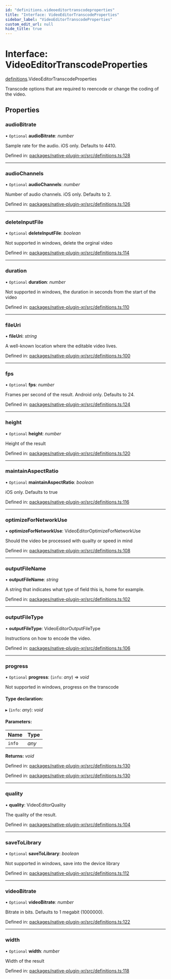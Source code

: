 ```yaml
---
id: "definitions.videoeditortranscodeproperties"
title: "Interface: VideoEditorTranscodeProperties"
sidebar_label: "VideoEditorTranscodeProperties"
custom_edit_url: null
hide_title: true
---
```


# Interface: VideoEditorTranscodeProperties

[definitions](../modules/definitions.md).VideoEditorTranscodeProperties

Transcode options that are required to reencode or change the coding of the video.

## Properties

### audioBitrate

• `Optional` **audioBitrate**: *number*

Sample rate for the audio. iOS only. Defaults to 4410.

Defined in: [packages/native-plugin-xr/src/definitions.ts:128](https://github.com/xr3ngine/xr3ngine/blob/7e8e151f1/packages/native-plugin-xr/src/definitions.ts#L128)

___

### audioChannels

• `Optional` **audioChannels**: *number*

Number of audio channels. iOS only. Defaults to 2.

Defined in: [packages/native-plugin-xr/src/definitions.ts:126](https://github.com/xr3ngine/xr3ngine/blob/7e8e151f1/packages/native-plugin-xr/src/definitions.ts#L126)

___

### deleteInputFile

• `Optional` **deleteInputFile**: *boolean*

Not supported in windows, delete the orginal video

Defined in: [packages/native-plugin-xr/src/definitions.ts:114](https://github.com/xr3ngine/xr3ngine/blob/7e8e151f1/packages/native-plugin-xr/src/definitions.ts#L114)

___

### duration

• `Optional` **duration**: *number*

Not supported in windows, the duration in seconds from the start of the video

Defined in: [packages/native-plugin-xr/src/definitions.ts:110](https://github.com/xr3ngine/xr3ngine/blob/7e8e151f1/packages/native-plugin-xr/src/definitions.ts#L110)

___

### fileUri

• **fileUri**: *string*

A well-known location where the editable video lives.

Defined in: [packages/native-plugin-xr/src/definitions.ts:100](https://github.com/xr3ngine/xr3ngine/blob/7e8e151f1/packages/native-plugin-xr/src/definitions.ts#L100)

___

### fps

• `Optional` **fps**: *number*

Frames per second of the result. Android only. Defaults to 24.

Defined in: [packages/native-plugin-xr/src/definitions.ts:124](https://github.com/xr3ngine/xr3ngine/blob/7e8e151f1/packages/native-plugin-xr/src/definitions.ts#L124)

___

### height

• `Optional` **height**: *number*

Height of the result

Defined in: [packages/native-plugin-xr/src/definitions.ts:120](https://github.com/xr3ngine/xr3ngine/blob/7e8e151f1/packages/native-plugin-xr/src/definitions.ts#L120)

___

### maintainAspectRatio

• `Optional` **maintainAspectRatio**: *boolean*

iOS only. Defaults to true

Defined in: [packages/native-plugin-xr/src/definitions.ts:116](https://github.com/xr3ngine/xr3ngine/blob/7e8e151f1/packages/native-plugin-xr/src/definitions.ts#L116)

___

### optimizeForNetworkUse

• **optimizeForNetworkUse**: VideoEditorOptimizeForNetworkUse

Should the video be processed with quailty or speed in mind

Defined in: [packages/native-plugin-xr/src/definitions.ts:108](https://github.com/xr3ngine/xr3ngine/blob/7e8e151f1/packages/native-plugin-xr/src/definitions.ts#L108)

___

### outputFileName

• **outputFileName**: *string*

A string that indicates what type of field this is, home for example.

Defined in: [packages/native-plugin-xr/src/definitions.ts:102](https://github.com/xr3ngine/xr3ngine/blob/7e8e151f1/packages/native-plugin-xr/src/definitions.ts#L102)

___

### outputFileType

• **outputFileType**: VideoEditorOutputFileType

Instructions on how to encode the video.

Defined in: [packages/native-plugin-xr/src/definitions.ts:106](https://github.com/xr3ngine/xr3ngine/blob/7e8e151f1/packages/native-plugin-xr/src/definitions.ts#L106)

___

### progress

• `Optional` **progress**: (`info`: *any*) => *void*

Not supported in windows, progress on the transcode

#### Type declaration:

▸ (`info`: *any*): *void*

#### Parameters:

| Name | Type |
| :------ | :------ |
| `info` | *any* |

**Returns:** *void*

Defined in: [packages/native-plugin-xr/src/definitions.ts:130](https://github.com/xr3ngine/xr3ngine/blob/7e8e151f1/packages/native-plugin-xr/src/definitions.ts#L130)

Defined in: [packages/native-plugin-xr/src/definitions.ts:130](https://github.com/xr3ngine/xr3ngine/blob/7e8e151f1/packages/native-plugin-xr/src/definitions.ts#L130)

___

### quality

• **quality**: VideoEditorQuality

The quality of the result.

Defined in: [packages/native-plugin-xr/src/definitions.ts:104](https://github.com/xr3ngine/xr3ngine/blob/7e8e151f1/packages/native-plugin-xr/src/definitions.ts#L104)

___

### saveToLibrary

• `Optional` **saveToLibrary**: *boolean*

Not supported in windows, save into the device library

Defined in: [packages/native-plugin-xr/src/definitions.ts:112](https://github.com/xr3ngine/xr3ngine/blob/7e8e151f1/packages/native-plugin-xr/src/definitions.ts#L112)

___

### videoBitrate

• `Optional` **videoBitrate**: *number*

Bitrate in bits. Defaults to 1 megabit (1000000).

Defined in: [packages/native-plugin-xr/src/definitions.ts:122](https://github.com/xr3ngine/xr3ngine/blob/7e8e151f1/packages/native-plugin-xr/src/definitions.ts#L122)

___

### width

• `Optional` **width**: *number*

Width of the result

Defined in: [packages/native-plugin-xr/src/definitions.ts:118](https://github.com/xr3ngine/xr3ngine/blob/7e8e151f1/packages/native-plugin-xr/src/definitions.ts#L118)
